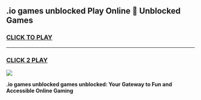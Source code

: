 
## .io games unblocked Play Online 👋 Unblocked Games
<h3>
<a href="https://premium.freeplayer.one?title=.io_games_unblocked&ref=19F">CLICK TO PLAY</a></h3>
<hr>

<h3>
<a href="https://premium.freeplayer.one?title=.io_games_unblocked&ref=19F">CLICK 2 PLAY</a>
  
</h3>

<a href="https://premium.freeplayer.one?title=.io_games_unblocked&ref=19F"><img src="https://clearcache.store/games.png"></a>


**.io games unblocked games unblocked: Your Gateway to Fun and Accessible Online Gaming**
